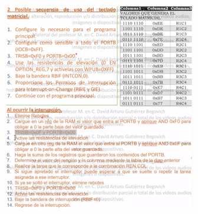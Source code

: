 ![a2487fbe8de1deb4891a6aca3f7870fa.png](../../../../img/2eb034419db14b5e831d992ded2cbc1d.png)
![f6193659efe6865b3a1b9dbfebe56bbc.png](../../../../img/ec95817ac87b4bccb2b9024ad16396be.png)